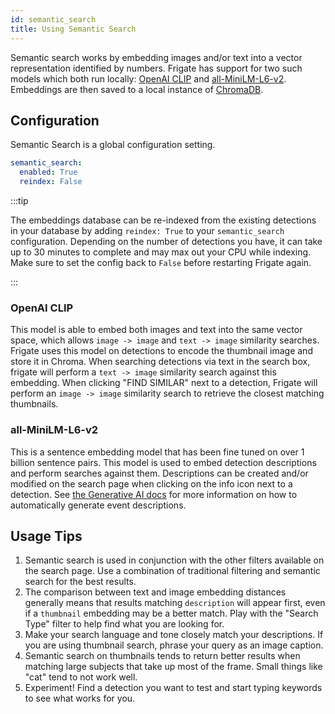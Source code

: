 ```yaml
---
id: semantic_search
title: Using Semantic Search
---
```


Semantic search works by embedding images and/or text into a vector representation identified by numbers. Frigate has support for two such models which both run locally: [OpenAI CLIP](https://openai.com/research/clip) and [all-MiniLM-L6-v2](https://huggingface.co/sentence-transformers/all-MiniLM-L6-v2). Embeddings are then saved to a local instance of [ChromaDB](https://trychroma.com).

## Configuration

Semantic Search is a global configuration setting.

```yaml
semantic_search:
  enabled: True
  reindex: False
```

:::tip

The embeddings database can be re-indexed from the existing detections in your database by adding `reindex: True` to your `semantic_search` configuration. Depending on the number of detections you have, it can take up to 30 minutes to complete and may max out your CPU while indexing. Make sure to set the config back to `False` before restarting Frigate again.

:::

### OpenAI CLIP

This model is able to embed both images and text into the same vector space, which allows `image -> image` and `text -> image` similarity searches. Frigate uses this model on detections to encode the thumbnail image and store it in Chroma. When searching detections via text in the search box, frigate will perform a `text -> image` similarity search against this embedding. When clicking "FIND SIMILAR" next to a detection, Frigate will perform an `image -> image` similarity search to retrieve the closest matching thumbnails.

### all-MiniLM-L6-v2

This is a sentence embedding model that has been fine tuned on over 1 billion sentence pairs. This model is used to embed detection descriptions and perform searches against them. Descriptions can be created and/or modified on the search page when clicking on the info icon next to a detection. See [the Generative AI docs](/configuration/genai.md) for more information on how to automatically generate event descriptions.

## Usage Tips

1. Semantic search is used in conjunction with the other filters available on the search page. Use a combination of traditional filtering and semantic search for the best results.
2. The comparison between text and image embedding distances generally means that results matching `description` will appear first, even if a `thumbnail` embedding may be a better match. Play with the "Search Type" filter to help find what you are looking for.
3. Make your search language and tone closely match your descriptions. If you are using thumbnail search, phrase your query as an image caption.
4. Semantic search on thumbnails tends to return better results when matching large subjects that take up most of the frame. Small things like "cat" tend to not work well.
5. Experiment! Find a detection you want to test and start typing keywords to see what works for you.
